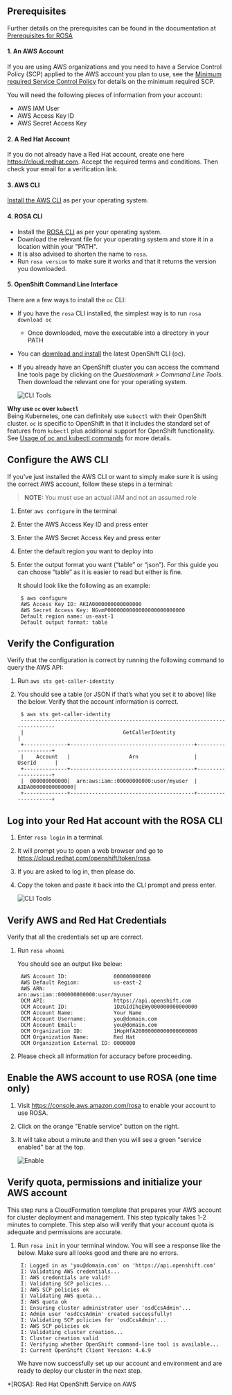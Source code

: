 ## Prerequisites

Further details on the prerequisites can be found in the documentation at [Prerequisites for ROSA](https://docs.openshift.com/rosa/rosa_getting_started/rosa-aws-prereqs.html)

#### 1. An AWS Account
If you are using AWS organizations and you need to have a Service Control Policy (SCP) applied to the AWS account you plan to use, see the [Minimum required Service Control Policy](https://docs.openshift.com/rosa/rosa_getting_started/rosa-aws-prereqs.html#rosa-minimum-spc_prerequisites) for details on the minimum required SCP.

You will need the following pieces of information from your account:

- AWS IAM User
- AWS Access Key ID
- AWS Secret Access Key

#### 2. A Red Hat Account
If you do not already have a Red Hat account, create one here <https://cloud.redhat.com>. Accept the required terms and conditions. Then check your email for a verification link.

#### 3. AWS CLI
[Install the AWS CLI](https://aws.amazon.com/cli/) as per your operating system.

#### 4. ROSA CLI
- Install the [ROSA CLI](https://github.com/openshift/rosa/releases) as per your operating system. 
- Download the relevant file for your operating system and store it in a location within your "PATH". 
- It is also advised to shorten the name to `rosa`.
- Run `rosa version` to make sure it works and that it returns the version you downloaded.

#### 5. OpenShift Command Line Interface
There are a few ways to install the `oc` CLI:

- If you have the `rosa` CLI installed, the simplest way is to run `rosa download oc`
    - Once downloaded, move the executable into a directory in your PATH
- You can [download and install](https://docs.openshift.com/container-platform/4.7/cli_reference/openshift_cli/getting-started-cli.html#installing-openshift-cli) the latest OpenShift CLI (oc).  
- If you already have an OpenShift cluster you can access the command line tools page by clicking on the *Questionmark > Command Line Tools*.  Then download the relevant one for your operating system.

  ![CLI Tools](images/0-cli_tools_page.png)

**Why use `oc` over `kubectl`**<br>
Being Kubernetes, one can definitely use `kubectl` with their OpenShift cluster.  `oc` is specific to OpenShift in that it includes the standard set of features from `kubectl` plus additional support for OpenShift functionality.  See [Usage of oc and kubectl commands](https://docs.openshift.com/dedicated/4/cli_reference/openshift_cli/usage-oc-kubectl.html) for more details.

## Configure the AWS CLI
If you've just installed the AWS CLI or want to simply make sure it is using the correct AWS account, follow these steps in a terminal:

>**NOTE:** You must use an actual IAM and not an assumed role

1. Enter `aws configure` in the terminal
2. Enter the AWS Access Key ID and press enter
3. Enter the AWS Secret Access Key and press enter
4. Enter the default region you want to deploy into
5. Enter the output format you want (“table” or “json”).  For this guide you can choose “table” as it is easier to read but either is fine.

    It should look like the following as an example:

    
        $ aws configure
        AWS Access Key ID: AKIA0000000000000000 
        AWS Secret Access Key: NGvmP0000000000000000000000000
        Default region name: us-east-1
        Default output format: table 


## Verify the Configuration
Verify that the configuration is correct by running the following command to query the AWS API:

1. Run `aws sts get-caller-identity`
2. You should see a table (or JSON if that’s what you set it to above) like the below.  Verify that the account information is correct.

        $ aws sts get-caller-identity
        ------------------------------------------------------------------------------
        |                                GetCallerIdentity                           |
        +--------------+----------------------------------------+--------------------+
        |    Account   |                   Arn                  |        UserId      |
        +--------------+----------------------------------------+--------------------+
        |  000000000000|  arn:aws:iam::00000000000:user/myuser  |  AIDA00000000000000|
        +--------------+----------------------------------------+--------------------+

## Log into your Red Hat account with the ROSA CLI
1. Enter `rosa login` in a terminal.
2. It will prompt you to open a web browser and go to <https://cloud.redhat.com/openshift/token/rosa>.
3. If you are asked to log in, then please do.
4. Copy the token and paste it back into the CLI prompt and press enter.

    ![CLI Tools](images/1-token.png)

## Verify AWS and Red Hat Credentials
Verify that all the credentials set up are correct. 

1. Run `rosa whoami`

    You should see an output like below:

        AWS Account ID:               000000000000
        AWS Default Region:           us-east-2
        AWS ARN:                      arn:aws:iam::000000000000:user/myuser
        OCM API:                      https://api.openshift.com
        OCM Account ID:               1DzGIdIhqEWy000000000000000
        OCM Account Name:             Your Name
        OCM Account Username:         you@domain.com
        OCM Account Email:            you@domain.com
        OCM Organization ID:          1HopHfA20000000000000000000
        OCM Organization Name:        Red Hat
        OCM Organization External ID: 0000000

2. Please check all information for accuracy before proceeding.


## Enable the AWS account to use ROSA (one time only)
1. Visit <https://console.aws.amazon.com/rosa> to enable your account to use ROSA.
1. Click on the orange "Enable service" button on the right.
1. It will take about a minute and then you will see a green "service enabled" bar at the top.

    ![Enable](images/1-enabled.png)

## Verify quota, permissions and initialize your AWS account
This step runs a CloudFormation template that prepares your AWS account for cluster deployment and management. This step typically takes 1-2 minutes to complete. This step also will verify that your account quota is adequate and permissions are accurate.

1. Run `rosa init` in your terminal window.  You will see a response like the below.  Make sure all looks good and there are no errors.

        I: Logged in as 'you@domain.com' on 'https://api.openshift.com'
        I: Validating AWS credentials...
        I: AWS credentials are valid!
        I: Validating SCP policies...
        I: AWS SCP policies ok
        I: Validating AWS quota...
        I: AWS quota ok
        I: Ensuring cluster administrator user 'osdCcsAdmin'...
        I: Admin user 'osdCcsAdmin' created successfully!
        I: Validating SCP policies for 'osdCcsAdmin'...
        I: AWS SCP policies ok
        I: Validating cluster creation...
        I: Cluster creation valid
        I: Verifying whether OpenShift command-line tool is available...
        I: Current OpenShift Client Version: 4.6.9

    We have now successfully set up our account and environment and are ready to deploy our cluster in the next step.

*[ROSA]: Red Hat OpenShift Service on AWS
